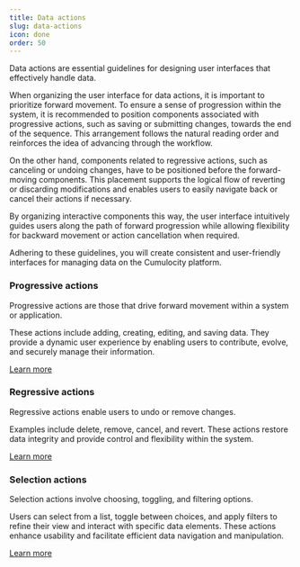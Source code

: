 ```yaml
---
title: Data actions
slug: data-actions
icon: done
order: 50
---
```


<!-- markdownlint-disable MD025 -->
<!-- markdownlint-disable MD033 -->
<!-- markdownlint-disable MD051 -->

Data actions are essential guidelines for designing user interfaces that effectively handle data.

When organizing the user interface for data actions, it is important to prioritize forward movement.
To ensure a sense of progression within the system, it is recommended to position components
associated with progressive actions, such as saving or submitting changes, towards the end of the
sequence. This arrangement follows the natural reading order and reinforces the idea of advancing
through the workflow.

On the other hand, components related to regressive actions, such as canceling or undoing changes, have to be
positioned before the forward-moving components. This placement supports the logical flow of
reverting or discarding modifications and enables users to easily navigate back or cancel their
actions if necessary.

By organizing interactive components this way, the user interface intuitively guides users
along the path of forward progression while allowing flexibility for backward movement or action
cancellation when required.

Adhering to these guidelines, you will create consistent and user-friendly interfaces for managing
data on the Cumulocity platform.

<div class="card-group interact-grid">
  <div class="col-xs-12 col-md-4">
    <div class="card text-default" >
      <div class="card-block">
        <div class="c8y-svgicon m-b-16" style="font-size: 80px; line-height: 1;">
          <i class="dlt-c8y-icon-arrow-right"></i>
        </div>
        <div class="m-t-16">
          <h3>Progressive actions</h3>
          <p class="m-t-8 m-b-8 text-16">Progressive actions are those that drive forward movement within a
          system or application.</p>
          <p>These actions include adding, creating, editing, and saving data. They
          provide a dynamic user experience by enabling users to contribute, evolve, and securely manage their information.</p>
          <p class="m-t-8"><a href="#/ui-guidelines/foundations/data-actions/progressive-actions">Learn more</a></p>
        </div>
      </div>
    </div>
  </div>
  <div class="col-xs-12 col-md-4">
    <div class="card text-default" >
      <div class="card-block">
        <div class="c8y-svgicon m-b-16" style="font-size: 80px; line-height: 1;">
          <i class="dlt-c8y-icon-arrow-left "></i>
        </div>
        <div class="m-t-16">
          <h3>Regressive actions</h3>
          <p class="m-t-8 m-b-8 text-16">Regressive actions enable users to undo or remove
          changes.</p>
          <p>Examples include delete, remove, cancel, and revert. These actions restore data
          integrity and provide control and flexibility within the system.</p>
          <p class="m-t-8"><a href="#/ui-guidelines/foundations/data-actions/regressive-actions">Learn more</a></p>
        </div>
      </div>
    </div>
  </div>
  <div class="col-xs-12 col-md-4">
    <div class="card text-default">
      <div class="card-block">
        <div class="c8y-svgicon m-b-16" style="font-size: 80px; line-height: 1;">
          <i class="dlt-c8y-icon-arrow-down"></i>
        </div>
        <div class="m-t-16">
          <h3>Selection actions</h3>
          <p class="m-t-8 m-b-8 text-16">Selection actions involve choosing, toggling, and filtering options.</p>
            <p>Users can select from a list, toggle between choices, and apply filters to refine their view
            and interact with specific data elements. These actions enhance usability and facilitate
            efficient data navigation and manipulation.</p>
            <p class="m-t-8"><a href="#/ui-guidelines/foundations/data-actions/selection-actions">Learn more</a></p>
        </div>
      </div>
    </div>
  </div>
</div>
